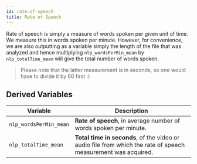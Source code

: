```yaml
---
id: rate-of-speech
title: Rate of Speech
---
```


Rate of speech is simply a measure of words spoken per given unit of time. We measure this in words spoken per minute. However, for convenience, we are also outputting as a variable simply the length of the file that was analyzed and hence multiplying `nlp_wordsPerMin_mean` by `nlp_totalTime_mean` will give the total number of words spoken. 

> Please note that the latter measurement is in seconds, so one would have to divide it by 60 first :)

## Derived Variables

| Variable      | Description |
| ----------- | ----------- |
| `nlp_wordsPerMin_mean`      | **Rate of speech**, in average number of words spoken per minute.    |
| `nlp_totalTime_mean`      | **Total time in seconds**, of the video or audio file from which the rate of speech measurement was acquired.    |
